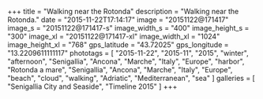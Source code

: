 +++
title = "Walking near the Rotonda"
description = "Walking near the Rotonda."
date = "2015-11-22T17:14:17"
image = "20151122@171417"
image_s = "20151122@171417-s"
image_width_s = "400"
image_height_s = "300"
image_xl = "20151122@171417-xl"
image_width_xl = "1024"
image_height_xl = "768"
gps_latitude = "43.72025"
gps_longitude = "13.2209611111117"
phototags = [ "2015-11-22", "2015-11", "2015", "winter", "afternoon", "Senigallia", "Ancona", "Marche", "Italy", "Europe", "harbor", "Rotonda a mare", "Senigallia", "Ancona", "Marche", "Italy", "Europe", "beach", "cloud", "walking", "Adriatic", "Mediterranean", "sea" ]
galleries = [ "Senigallia City and Seaside", "Timeline 2015" ]
+++
